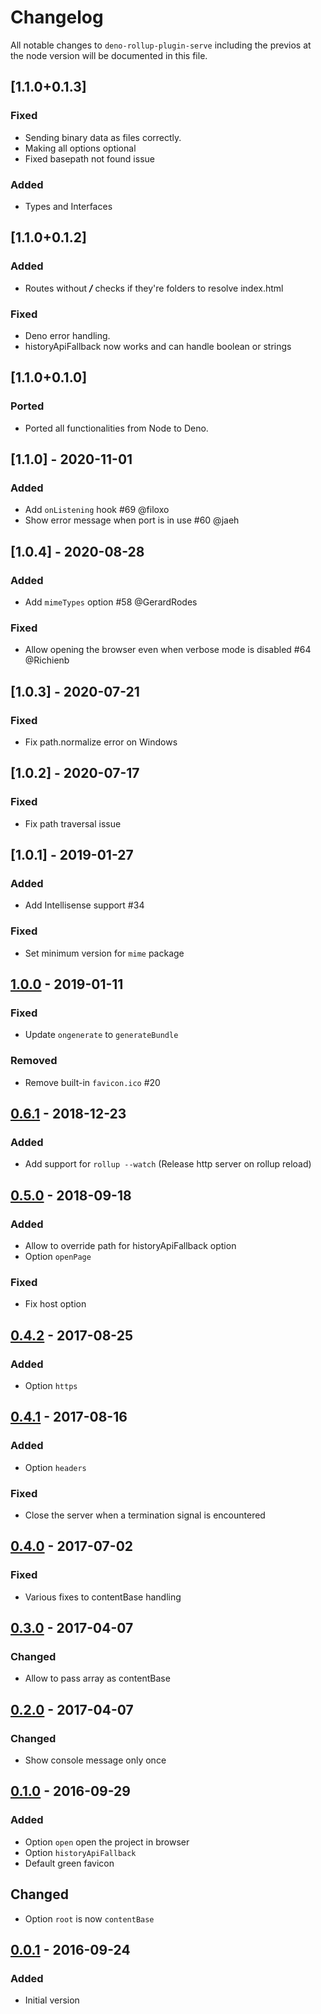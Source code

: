 # Changelog

All notable changes to `deno-rollup-plugin-serve` including the previos at the node version will be documented in this file.

## [1.1.0+0.1.3]

### Fixed
- Sending binary data as files correctly.
- Making all options optional
- Fixed basepath not found issue

### Added

- Types and Interfaces

## [1.1.0+0.1.2]
### Added
- Routes without ***/*** checks if they're folders to resolve index.html

### Fixed
- Deno error handling.
- historyApiFallback now works and can handle boolean or strings

## [1.1.0+0.1.0]
### Ported
- Ported all functionalities from Node to Deno.

## [1.1.0] - 2020-11-01
### Added
- Add `onListening` hook #69 @filoxo
- Show error message when port is in use #60 @jaeh

## [1.0.4] - 2020-08-28
### Added
- Add `mimeTypes` option #58 @GerardRodes

### Fixed
- Allow opening the browser even when verbose mode is disabled #64 @Richienb

## [1.0.3] - 2020-07-21
### Fixed
- Fix path.normalize error on Windows

## [1.0.2] - 2020-07-17
### Fixed
- Fix path traversal issue

## [1.0.1] - 2019-01-27
### Added
- Add Intellisense support #34

### Fixed
- Set minimum version for `mime` package

## [1.0.0] - 2019-01-11
### Fixed
- Update `ongenerate` to `generateBundle`

### Removed
- Remove built-in `favicon.ico` #20

## [0.6.1] - 2018-12-23
### Added
- Add support for `rollup --watch` (Release http server on rollup reload)

## [0.5.0] - 2018-09-18
### Added
- Allow to override path for historyApiFallback option
- Option `openPage`

### Fixed
- Fix host option

## [0.4.2] - 2017-08-25
### Added
- Option `https`

## [0.4.1] - 2017-08-16
### Added
- Option `headers`

### Fixed
- Close the server when a termination signal is encountered

## [0.4.0] - 2017-07-02
### Fixed
- Various fixes to contentBase handling

## [0.3.0] - 2017-04-07
### Changed
- Allow to pass array as contentBase

## [0.2.0] - 2017-04-07
### Changed
- Show console message only once

## [0.1.0] - 2016-09-29
### Added
- Option `open` open the project in browser
- Option `historyApiFallback`
- Default green favicon

## Changed
- Option `root` is now `contentBase`

## [0.0.1] - 2016-09-24
### Added
- Initial version

[Unreleased]: https://github.com/thgh/rollup-plugin-serve/compare/v1.0.0...HEAD
[1.0.0]: https://github.com/thgh/rollup-plugin-serve/compare/v0.6.1...v1.0.0
[0.6.1]: https://github.com/thgh/rollup-plugin-serve/compare/v0.5.0...v0.6.1
[0.5.0]: https://github.com/thgh/rollup-plugin-serve/compare/v0.4.2...v0.5.0
[0.4.2]: https://github.com/thgh/rollup-plugin-serve/compare/v0.4.1...v0.4.2
[0.4.1]: https://github.com/thgh/rollup-plugin-serve/compare/v0.4.0...v0.4.1
[0.4.0]: https://github.com/thgh/rollup-plugin-serve/compare/v0.3.0...v0.4.0
[0.3.0]: https://github.com/thgh/rollup-plugin-serve/compare/v0.2.0...v0.3.0
[0.2.0]: https://github.com/thgh/rollup-plugin-serve/compare/v0.1.0...v0.2.0
[0.1.0]: https://github.com/thgh/rollup-plugin-serve/compare/v0.0.1...v0.1.0
[0.0.1]: https://github.com/thgh/rollup-plugin-serve/releases
